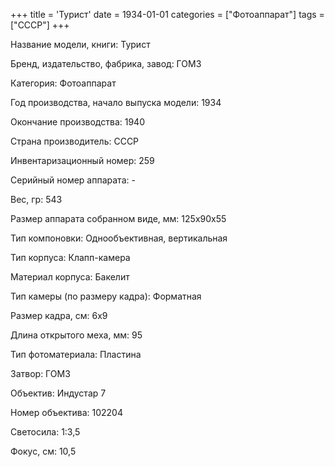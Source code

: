 +++
title = 'Турист'
date = 1934-01-01
categories = ["Фотоаппарат"]
tags = ["СССР"]
+++

Название модели, книги: Турист

Бренд, издательство, фабрика, завод: ГОМЗ

Категория: Фотоаппарат

Год производства, начало выпуска модели: 1934

Окончание производства: 1940

Страна производитель: СССР

Инвентаризационный номер: 259

Серийный номер аппарата: -

Вес, гр: 543

Размер аппарата  собранном виде, мм: 125х90х55

Тип компоновки: Однообъективная, вертикальная

Тип корпуса: Клапп-камера

Материал корпуса: Бакелит

Тип камеры (по размеру кадра): Форматная

Размер кадра, см: 6х9

Длина открытого меха, мм: 95

Тип фотоматериала: Пластина

Затвор: ГОМЗ

Объектив: Индустар 7

Номер объектива: 102204

Светосила: 1:3,5

Фокус, см: 10,5

